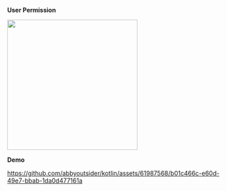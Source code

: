 **User Permission**


<img src="https://github.com/abbyoutsider/kotlin/assets/61987568/cc544896-26e2-4e32-bf85-5381f73417c2" width="300" />

**Demo**

https://github.com/abbyoutsider/kotlin/assets/61987568/b01c466c-e60d-49e7-bbab-1da0d477161a

